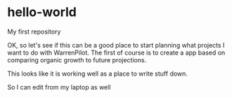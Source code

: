 # hello-world
My first repository

OK, so let's see if this can be a good place to start planning what projects I want to do with WarrenPilot.  The first of course is to create a app based on comparing organic growth to future projections.

This looks like it is working well as a place to write stuff down.

So I can edit from my laptop as well
